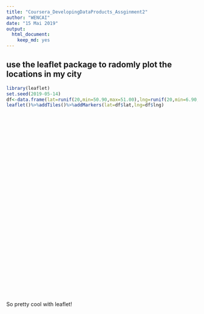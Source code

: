 ```yaml
---
title: "Coursera_DevelopingDataProducts_Assginment2"
author: "WENCAI"
date: "15 Mai 2019"
output: 
  html_document: 
    keep_md: yes
---
```




## use the leaflet package to radomly plot the locations in my city


```r
library(leaflet)
set.seed(2019-05-14)
df<-data.frame(lat=runif(20,min=50.90,max=51.00),lng=runif(20,min=6.90,max=7.00))
leaflet()%>%addTiles()%>%addMarkers(lat=df$lat,lng=df$lng)
```

<!--html_preserve--><div id="htmlwidget-ead6f0e22e69baf550e9" style="width:672px;height:480px;" class="leaflet html-widget"></div>
<script type="application/json" data-for="htmlwidget-ead6f0e22e69baf550e9">{"x":{"options":{"crs":{"crsClass":"L.CRS.EPSG3857","code":null,"proj4def":null,"projectedBounds":null,"options":{}}},"calls":[{"method":"addTiles","args":["//{s}.tile.openstreetmap.org/{z}/{x}/{y}.png",null,null,{"minZoom":0,"maxZoom":18,"tileSize":256,"subdomains":"abc","errorTileUrl":"","tms":false,"noWrap":false,"zoomOffset":0,"zoomReverse":false,"opacity":1,"zIndex":1,"detectRetina":false,"attribution":"&copy; <a href=\"http://openstreetmap.org\">OpenStreetMap<\/a> contributors, <a href=\"http://creativecommons.org/licenses/by-sa/2.0/\">CC-BY-SA<\/a>"}]},{"method":"addMarkers","args":[[50.9196595927468,50.9716425996739,50.9362085677683,50.9391077467706,50.981330720149,50.9427959861467,50.9959183329949,50.9726785608102,50.9820187097182,50.9612379388651,50.9119677312905,50.914239548333,50.90262848977,50.9073113046586,50.9981886861613,50.9441976101603,50.9589195064502,50.9335095353192,50.9880257710814,50.9212985362159],[6.99707660712302,6.9909876547521,6.9798499698285,6.97182607715949,6.99113775398582,6.9578127367422,6.94236954532098,6.97906509872992,6.95765683152713,6.91469440392684,6.98605147914495,6.91709353735205,6.91214938787743,6.99149943008088,6.95756950075738,6.9629985174397,6.91214401382022,6.99710714013781,6.94181934436783,6.93286392311566],null,null,null,{"interactive":true,"draggable":false,"keyboard":true,"title":"","alt":"","zIndexOffset":0,"opacity":1,"riseOnHover":false,"riseOffset":250},null,null,null,null,null,{"interactive":false,"permanent":false,"direction":"auto","opacity":1,"offset":[0,0],"textsize":"10px","textOnly":false,"className":"","sticky":true},null]}],"limits":{"lat":[50.90262848977,50.9981886861613],"lng":[6.91214401382022,6.99710714013781]}},"evals":[],"jsHooks":[]}</script><!--/html_preserve-->

So pretty cool with leaflet!
